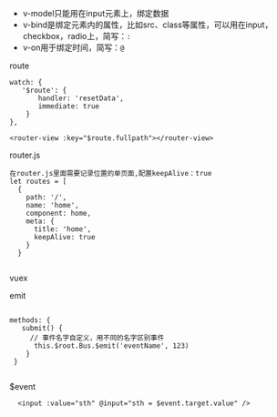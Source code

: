 - v-model只能用在input元素上，绑定数据
- v-bind是绑定元素内的属性，比如src、class等属性，可以用在input，checkbox，radio上，简写：`:`
- v-on用于绑定时间，简写：`@`


route

```
watch: {
   '$route': {
       handler: 'resetData',
       immediate: true
    }
},
```
```
<router-view :key="$route.fullpath"></router-view>

```

router.js

```
在router.js里面需要记录位置的单页面,配置keepAlive：true
let routes = [
  {
    path: '/',
    name: 'home',
    component: home,
    meta: {
      title: 'home',
      keepAlive: true
    }
  }


```

vuex



emit

```

methods: {
   submit() {
     // 事件名字自定义，用不同的名字区别事件
      this.$root.Bus.$emit('eventName', 123)
    }
 }
 
```
 
  
   $event 
  
```
  <input :value="sth" @input="sth = $event.target.value" />

```
  
